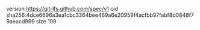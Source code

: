 version https://git-lfs.github.com/spec/v1
oid sha256:4dce6696a3ea1cbc3364bee469a6e20959f4acfbb97fabf8d0848f79aeacd999
size 199
